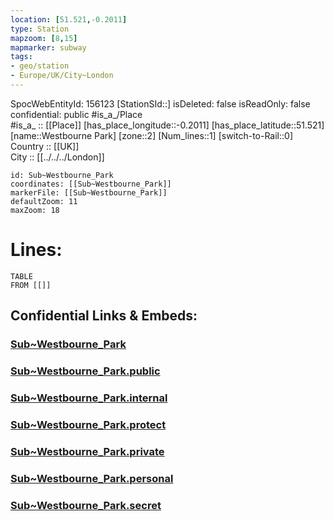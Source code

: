 ```yaml
---
location: [51.521,-0.2011] 
type: Station 
mapzoom: [8,15] 
mapmarker: subway 
tags:
- geo/station
- Europe/UK/City~London
---
```

SpocWebEntityId: 156123
[StationSId::] 
isDeleted: false
isReadOnly: false
confidential: public
#is_a_/Place  
#is_a_ :: [[Place]] 
[has_place_longitude::-0.2011] 
[has_place_latitude::51.521] 
[name::Westbourne Park] 
[zone::2] 
[Num_lines::1] 
[switch-to-Rail::0] 
Country :: [[UK]]  
City :: [[../../../London]]  


```leaflet
id: Sub~Westbourne_Park
coordinates: [[Sub~Westbourne_Park]] 
markerFile: [[Sub~Westbourne_Park]] 
defaultZoom: 11 
maxZoom: 18
```


# Lines: 
```dataview
TABLE 
FROM [[]] 
```


## Confidential Links & Embeds: 

### [Sub~Westbourne_Park](/_Standards/Earth/Continent/Europe/Europe~North/UK/England/Regions~England/London,Greater/cities~GreaterLondon/Underground/Station/Sub~Westbourne_Park.md) 

### [Sub~Westbourne_Park.public](/_public/Earth/Continent/Europe/Europe~North/UK/England/Regions~England/London,Greater/cities~GreaterLondon/Underground/Station/Sub~Westbourne_Park.public.md) 

### [Sub~Westbourne_Park.internal](/_internal/Earth/Continent/Europe/Europe~North/UK/England/Regions~England/London,Greater/cities~GreaterLondon/Underground/Station/Sub~Westbourne_Park.internal.md) 

### [Sub~Westbourne_Park.protect](/_protect/Earth/Continent/Europe/Europe~North/UK/England/Regions~England/London,Greater/cities~GreaterLondon/Underground/Station/Sub~Westbourne_Park.protect.md) 

### [Sub~Westbourne_Park.private](/_private/Earth/Continent/Europe/Europe~North/UK/England/Regions~England/London,Greater/cities~GreaterLondon/Underground/Station/Sub~Westbourne_Park.private.md) 

### [Sub~Westbourne_Park.personal](/_personal/Earth/Continent/Europe/Europe~North/UK/England/Regions~England/London,Greater/cities~GreaterLondon/Underground/Station/Sub~Westbourne_Park.personal.md) 

### [Sub~Westbourne_Park.secret](/_secret/Earth/Continent/Europe/Europe~North/UK/England/Regions~England/London,Greater/cities~GreaterLondon/Underground/Station/Sub~Westbourne_Park.secret.md)

